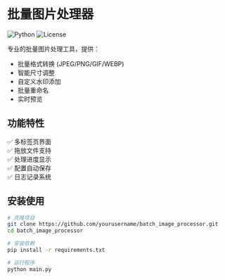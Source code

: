 # 批量图片处理器

![Python](https://img.shields.io/badge/python-3.7+-blue.svg)
![License](https://img.shields.io/badge/license-MIT-green.svg)

专业的批量图片处理工具，提供：
- 批量格式转换 (JPEG/PNG/GIF/WEBP)
- 智能尺寸调整
- 自定义水印添加
- 批量重命名
- 实时预览

## 功能特性
✅ 多标签页界面  
✅ 拖放文件支持  
✅ 处理进度显示  
✅ 配置自动保存  
✅ 日志记录系统  

## 安装使用
```bash
# 克隆项目
git clone https://github.com/yourusername/batch_image_processor.git
cd batch_image_processor

# 安装依赖
pip install -r requirements.txt

# 运行程序
python main.py